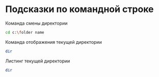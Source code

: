 # Подсказки по командной строке

Команда смены директории
```sh
cd c:\folder name
```

Команда отображения текущей директории
```sh
dir
```

Листинг текущей директории
```sh
dir
```